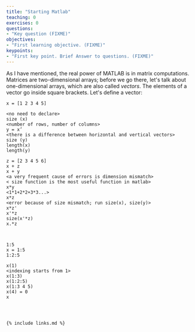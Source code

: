 ```yaml
---
title: "Starting Matlab"
teaching: 0
exercises: 0
questions:
- "Key question (FIXME)"
objectives:
- "First learning objective. (FIXME)"
keypoints:
- "First key point. Brief Answer to questions. (FIXME)"
---
```


As I have mentioned, the real power of MATLAB is in matrix computations. Matrices are two-dimensional arrays; before we go there, let's talk about one-dimensional arrays, which are also called *vectors*. The elements of a vector go inside square brackets. Let's define a vector:

~~~
x = [1 2 3 4 5]

<no need to declare>
size (x)
<number of rows, number of columns>
y = x’
<there is a difference between horizontal and vertical vectors>
size (y)
length(x)
length(y)

z = [2 3 4 5 6]
x + z
x + y
<a very frequent cause of errors is dimension mismatch>
< size function is the most useful function in matlab>
x*y
<1*1+2*2+3*3...>
x*z
<error because of size mismatch; run size(x), size(y)>
x*z'
x'*z
size(x'*z)
x.*z



1:5
x = 1:5
1:2:5

x(1)
<indexing starts from 1>
x(1:3)
x(1:2:5)
x(1:3 4 5)
x(4) = 0
x




{% include links.md %}

